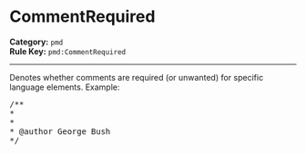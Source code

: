 # CommentRequired
**Category:** `pmd`<br/>
**Rule Key:** `pmd:CommentRequired`<br/>


-----

Denotes whether comments are required (or unwanted) for specific language elements. Example:
<pre>
/**
* 
*
* @author George Bush
*/
</pre>
